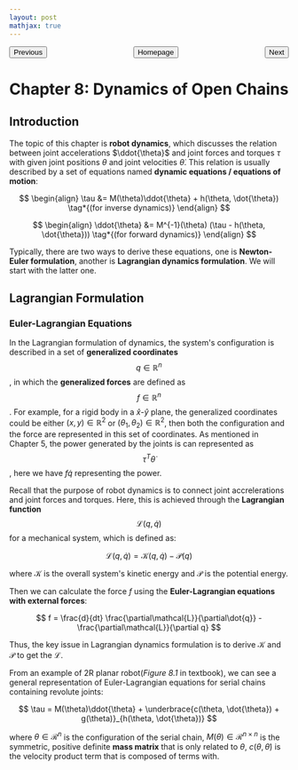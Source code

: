 ```yaml
---
layout: post
mathjax: true
---
```


<p style="text-align:center;">
<button type="button" onclick="window.location.href='index.html';">Homepage</button>
<span style="float:left;"><button type="button" onclick="window.location.href='ch6.html';">Previous</button></span>
<span style="float:right;"><button type="button" onclick="alert('This is the last chapter!')">Next</button></span>
</p>

# Chapter 8: Dynamics of Open Chains

## Introduction

The topic of this chapter is **robot dynamics**, which discusses the relation between joint accelerations $\ddot{\theta}$ and joint forces and torques $\tau$ with given joint positions $\theta$ and joint velocities $\dot{\theta}$. This relation is usually described by a set of equations named **dynamic equations / equations of motion**:

$$
\begin{align}
\tau &= M(\theta)\ddot{\theta} + h(\theta, \dot{\theta}) \tag*{(for inverse dynamics)}
\end{align}
$$

$$
\begin{align}
\ddot{\theta} &= M^{-1}(\theta) (\tau - h(\theta, \dot{\theta}))  \tag*{(for forward dynamics)}
\end{align}
$$

Typically, there are two ways to derive these equations, one is **Newton-Euler formulation**, another is **Lagrangian dynamics formulation**. We will start with the latter one.

## Lagrangian Formulation

### Euler-Lagrangian Equations

In the Lagrangian formulation of dynamics, the system's configuration is described in a set of **generalized coordinates** $$q \in \mathbb{R}^n$$, in which the **generalized forces** are defined as $$f \in \mathbb{R}^n$$. For example, for a rigid body in a $\hat{x}$-$\hat{y}$ plane, the generalized coordinates could be either $(x, y) \in \mathbb{R}^2$ or $(\theta_1, \theta_2) \in \mathbb{R}^2$, then both the configuration and the force are represented in this set of coordinates. As mentioned in Chapter 5, the power generated by the joints is can represented as $$\tau^T\dot{\theta}$$, here we have $f\dot{q}$ representing the power.

Recall that the purpose of robot dynamics is to connect joint accrelerations and joint forces and torques. Here, this is achieved through the **Lagrangian function** $$\mathcal{L}(q, \dot{q})$$ for a mechanical system, which is defined as:

$$
\mathcal{L}(q, \dot{q}) = \mathcal{K}(q, \dot{q}) - \mathcal{P}(q)
$$

where $\mathcal{K}$ is the overall system's kinetic energy and $\mathcal{P}$ is the potential energy.

Then we can calculate the force $f$ using the **Euler-Lagrangian equations with external forces**:

$$
f = \frac{d}{dt} \frac{\partial\mathcal{L}}{\partial\dot{q}} - \frac{\partial\mathcal{L}}{\partial q}
$$

Thus, the key issue in Lagrangian dynamics formulation is to derive $\mathcal{K}$ and $\mathcal{P}$ to get the $\mathcal{L}$.

From an example of 2R planar robot(*Figure 8.1* in textbook), we can see a general representation of Euler-Lagrangian equations for serial chains containing revolute joints:

$$
\tau = M(\theta)\ddot{\theta} + \underbrace{c(\theta, \dot{\theta}) + g(\theta)}_{h(\theta, \dot{\theta})}
$$

where $\theta \in \mathcal{R}^n$ is the configuration of the serial chain, $M(\theta) \in \mathcal{R}^{n\times n}$ is the symmetric, positive definite **mass matrix** that is only related to $\theta$, $c(\theta, \dot{\theta})$ is the velocity product term that is composed of terms with.
